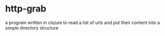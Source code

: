 http-grab
=========

a program written in clojure to read a list of urls and put their content into a simple directory structure
